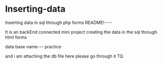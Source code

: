 # Inserting-data
Inserting data in sql through php forms
README!----

It is an backEnd connected mini project 
creating the data in the sql through html forms

data base name--- practice

and i am attaching the db file here please go through it TQ 
